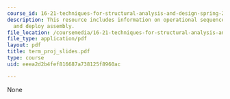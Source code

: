 ```yaml
---
course_id: 16-21-techniques-for-structural-analysis-and-design-spring-2005
description: This resource includes information on operational sequence, design requirements,
  and deploy assembly.
file_location: /coursemedia/16-21-techniques-for-structural-analysis-and-design-spring-2005/eeea2d2b4fef816687a738125f8960ac_term_proj_slides.pdf
file_type: application/pdf
layout: pdf
title: term_proj_slides.pdf
type: course
uid: eeea2d2b4fef816687a738125f8960ac

---
```

None
